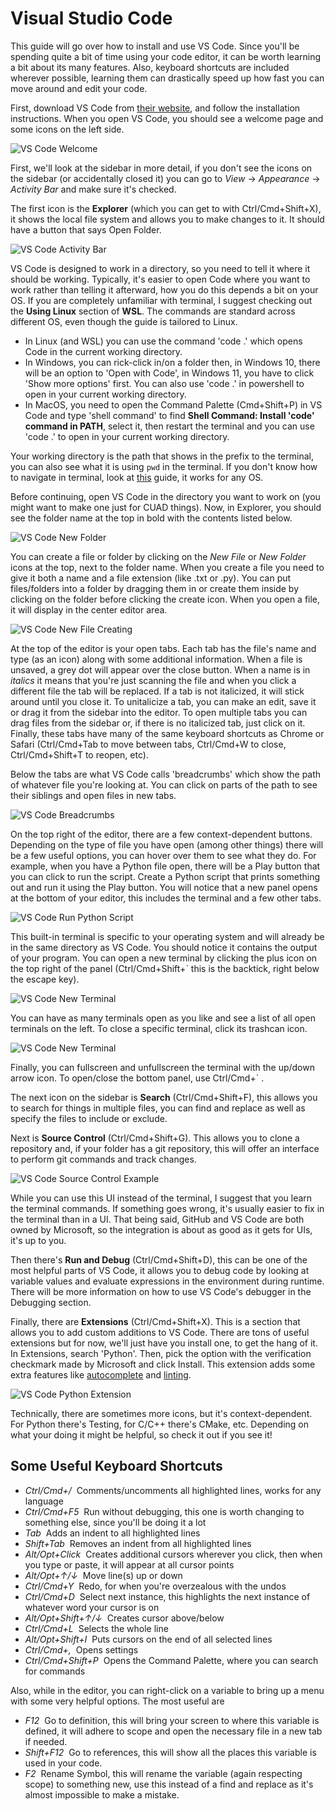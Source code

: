 # Visual Studio Code
This guide will go over how to install and use VS Code. Since you'll be spending quite a bit of time using your code editor, it can be worth learning a bit about its many features. Also, keyboard shortcuts are included wherever possible, learning them can drastically speed up how fast you can move around and edit your code.

First, download VS Code from [their website](https://code.visualstudio.com/Download), and follow the installation instructions. When you open VS Code, you should see a welcome page and some icons on the left side.

![VS Code Welcome](imgs/vscode/VSC_Welcome.png)

First, we'll look at the sidebar in more detail, if you don't see the icons on the sidebar (or accidentally closed it) you can go to *View* -> *Appearance* -> *Activity Bar* and make sure it's checked.

The first icon is the **Explorer** (which you can get to with Ctrl/Cmd+Shift+X), it shows the local file system and allows you to make changes to it. It should have a button that says Open Folder. 

![VS Code Activity Bar](imgs/vscode/VSC_Activity_Bar.png)

VS Code is designed to work in a directory, so you need to tell it where it should be working. Typically, it's easier to open Code where you want to work rather than telling it afterward, how you do this depends a bit on your OS. If you are completely unfamiliar with terminal, I suggest checking out the **Using Linux** section of **WSL**. The commands are standard across different OS, even though the guide is tailored to Linux.
- In Linux (and WSL) you can use the command 'code .' which opens Code in the current working directory.
- In Windows, you can rick-click in/on a folder then, in Windows 10, there will be an option to 'Open with Code', in Windows 11, you have to click 'Show more options' first. You can also use 'code .' in powershell to open in your current working directory.
- In MacOS, you need to open the Command Palette (Cmd+Shift+P) in VS Code and type 'shell command' to find **Shell Command: Install 'code' command in PATH**, select it, then restart the terminal and you can use 'code .' to open in your current working directory.

Your working directory is the path that shows in the prefix to the terminal, you can also see what it is using `pwd` in the terminal. If you don't know how to navigate in terminal, look at [this](https://gomakethings.com/navigating-the-file-system-with-terminal/) guide, it works for any OS.

Before continuing, open VS Code in the directory you want to work on (you might want to make one just for CUAD things). Now, in Explorer, you should see the folder name at the top in bold with the contents listed below.

![VS Code New Folder](imgs/vscode/VSC_New_Folder.png)

You can create a file or folder by clicking on the *New File* or *New Folder* icons at the top, next to the folder name. When you create a file you need to give it both a name and a file extension (like .txt or .py). You can put files/folders into a folder by dragging them in or create them inside by clicking on the folder before clicking the create icon. When you open a file, it will display in the center editor area.

![VS Code New File Creating](imgs/vscode/VSC_New_File&Folder.png)

At the top of the editor is your open tabs. Each tab has the file's name and type (as an icon) along with some additional information. When a file is unsaved, a grey dot will appear over the close button. When a name is in *italics* it means that you're just scanning the file and when you click a different file the tab will be replaced. If a tab is not italicized, it will stick around until you close it. To unitalicize a tab, you can make an edit, save it or drag it from the sidebar into the editor. To open multiple tabs you can drag files from the sidebar or, if there is no italicized tab, just click on it. Finally, these tabs have many of the same keyboard shortcuts as Chrome or Safari (Ctrl/Cmd+Tab to move between tabs, Ctrl/Cmd+W to close, Ctrl/Cmd+Shift+T to reopen, etc).

Below the tabs are what VS Code calls 'breadcrumbs' which show the path of whatever file you're looking at. You can click on parts of the path to see their siblings and open files in new tabs.

![VS Code Breadcrumbs](imgs/vscode/VSC_Breadcrumbs.png)

On the top right of the editor, there are a few context-dependent buttons. Depending on the type of file you have open (among other things) there will be a few useful options, you can hover over them to see what they do. For example, when you have a Python file open, there will be a Play button that you can click to run the script. Create a Python script that prints something out and run it using the Play button. You will notice that a new panel opens at the bottom of your editor, this includes the terminal and a few other tabs.

![VS Code Run Python Script](imgs/vscode/VSC_Run.png)

This built-in terminal is specific to your operating system and will already be in the same directory as VS Code. You should notice it contains the output of your program. You can open a new terminal by clicking the plus icon on the top right of the panel (Ctrl/Cmd+Shift+\`  this is the backtick, right below the escape key). 

![VS Code New Terminal](imgs/vscode/VSC_New_Terminal.png)

You can have as many terminals open as you like and see a list of all open terminals on the left. To close a specific terminal, click its trashcan icon.

![VS Code New Terminal](imgs/vscode/VSC_Trash.png)

Finally, you can fullscreen and unfullscreen the terminal with the up/down arrow icon. To open/close the bottom panel, use Ctrl/Cmd+\` .

The next icon on the sidebar is **Search** (Ctrl/Cmd+Shift+F), this allows you to search for things in multiple files, you can find and replace as well as specify the files to include or exclude.

Next is **Source Control** (Ctrl/Cmd+Shift+G). This allows you to clone a repository and, if your folder has a git repository, this will offer an interface to perform git commands and track changes. 

![VS Code Source Control Example](imgs/vscode/VSC_Git.png)

While you can use this UI instead of the terminal, I suggest that you learn the terminal commands. If something goes wrong, it's usually easier to fix in the terminal than in a UI. That being said, GitHub and VS Code are both owned by Microsoft, so the integration is about as good as it gets for UIs, it's up to you.

Then there's **Run and Debug** (Ctrl/Cmd+Shift+D), this can be one of the most helpful parts of VS Code, it allows you to debug code by looking at variable values and evaluate expressions in the environment during runtime. There will be more information on how to use VS Code's debugger in the Debugging section.

Finally, there are **Extensions** (Ctrl/Cmd+Shift+X). This is a section that allows you to add custom additions to VS Code. There are tons of useful extensions but for now, we'll just have you install one, to get the hang of it. In Extensions, search 'Python'. Then, pick the option with the verification checkmark made by Microsoft and click Install. This extension adds some extra features like [autocomplete](https://code.visualstudio.com/docs/languages/python#_autocomplete-and-intellisense) and [linting](https://code.visualstudio.com/docs/python/linting).

![VS Code Python Extension](imgs/vscode/VSC_Extension.png)

Technically, there are sometimes more icons, but it's context-dependent. For Python there's Testing, for C/C++ there's CMake, etc. Depending on what your doing it might be helpful, so check it out if you see it!


## Some Useful Keyboard Shortcuts
- *Ctrl/Cmd+/* &nbsp;Comments/uncomments all highlighted lines, works for any language
- *Ctrl/Cmd+F5* &nbsp;Run without debugging, this one is worth changing to something else, since you'll be doing it a lot
- *Tab* &nbsp;Adds an indent to all highlighted lines
- *Shift+Tab* &nbsp;Removes an indent from all highlighted lines
- *Alt/Opt+Click* &nbsp;Creates additional cursors wherever you click, then when you type or paste, it will appear at all cursor points
- *Alt/Opt+↑/↓* &nbsp;Move line(s) up or down
- *Ctrl/Cmd+Y* &nbsp;Redo, for when you're overzealous with the undos
- *Ctrl/Cmd+D* &nbsp;Select next instance, this highlights the next instance of whatever word your cursor is on
- *Alt/Opt+Shift+↑/↓* &nbsp;Creates cursor above/below
- *Ctrl/Cmd+L* &nbsp;Selects the whole line
- *Alt/Opt+Shift+I* &nbsp;Puts cursors on the end of all selected lines
- *Ctrl/Cmd+,* &nbsp;Opens settings
- *Ctrl/Cmd+Shift+P* &nbsp;Opens the Command Palette, where you can search for commands

Also, while in the editor, you can right-click on a variable to bring up a menu with some very helpful options. The most useful are
- *F12* &nbsp;Go to definition, this will bring your screen to where this variable is defined, it will adhere to scope and open the necessary file in a new tab if needed.
- *Shift+F12* &nbsp;Go to references, this will show all the places this variable is used in your code.
- *F2* &nbsp;Rename Symbol, this will rename the variable (again respecting scope) to something new, use this instead of a find and replace as it's almost impossible to make a mistake.
